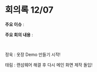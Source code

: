 # 회의록 12/07

**주요 이슈** : 

**주요 회의 내용** :  

<br>

정욱 : 옷장 Demo 만들기 시작!

태림 : 랜섬웨어 해결 후 다시 메인 화면 제작 돌입!